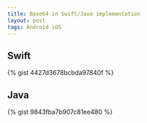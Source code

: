 ```yaml
---
title: Base64 in Swift/Java implementation
layout: post
tags: Android iOS
---
```


## Swift  
{% gist 4427d3678bcbda97840f %}

## Java  
{% gist 9843fba7b907c81ee480 %}
